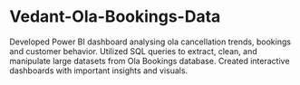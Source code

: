 # Vedant-Ola-Bookings-Data
Developed Power BI dashboard analysing ola cancellation trends, bookings and customer behavior. Utilized SQL queries to extract, clean, and manipulate large datasets from Ola Bookings database. Created interactive dashboards with important insights and visuals.
